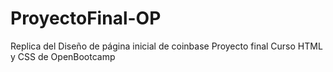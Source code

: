 # ProyectoFinal-OP
Replica del Diseño de página inicial de coinbase 
Proyecto final Curso HTML y CSS de OpenBootcamp 
